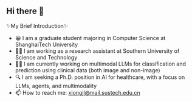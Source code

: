 ## Hi there 👋

✨My Brief Introduction✨
- 😀 I am a graduate student majoring in Computer Science at ShanghaiTech University
- 🧑‍🔬 I am working as a research assistant at Southern University of Science and Technology
- 👩‍💻 I am currently working on multimodal LLMs for classification and prediction using clinical data (both image and non-image)
- 🔍 I am seeking a Ph.D. position in AI for healthcare, with a focus on LLMs, agents, and multimodality
- 📫 How to reach me: xiongjl@mail.sustech.edu.cn
